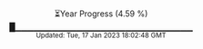 <p align="center">
⏳Year Progress (4.59 %) <br>
█▁▁▁▁▁▁▁▁▁▁▁▁▁▁▁▁▁▁▁▁▁▁▁▁▁▁▁▁▁ <br>
<sub>Updated: Tue, 17 Jan 2023 18:02:48 GMT</sub>
</p>

